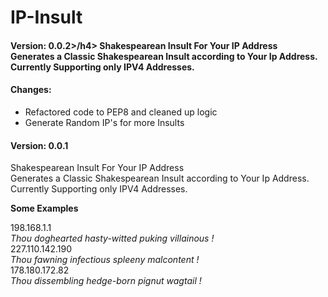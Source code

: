 IP-Insult
=========
<h4>Version: 0.0.2>/h4>
Shakespearean Insult For Your IP Address <br/>
Generates a Classic Shakespearean Insult according to Your Ip Address. Currently Supporting only IPV4 Addresses.
<h4>Changes:</h4>
<ul>
<li>Refactored code to PEP8 and cleaned up logic</li>
<li>Generate Random IP's for more Insults</li>
</ul>

<h4>Version: 0.0.1</h4>
Shakespearean Insult For Your IP Address <br/>
Generates a Classic Shakespearean Insult according to Your Ip Address. Currently Supporting only IPV4 Addresses.
<p> <b>Some Examples</b> </p>
198.168.1.1<br/>
<i>Thou doghearted hasty-witted puking villainous ! </i><br/>
227.110.142.190<br/>
<i>Thou fawning infectious spleeny malcontent ! </i><br/>
178.180.172.82<br/>
<i>Thou dissembling hedge-born pignut wagtail !</i><br/>
